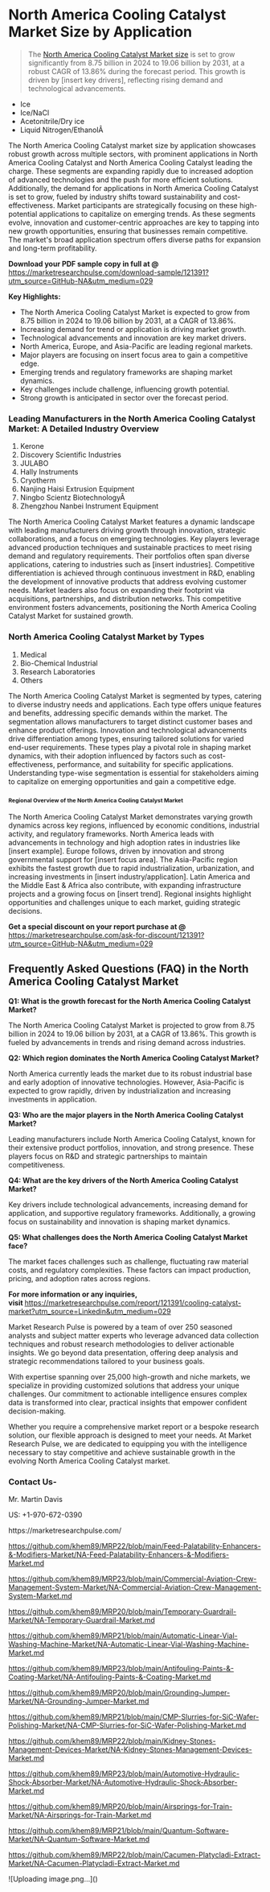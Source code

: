 <h1>North America Cooling Catalyst Market&nbsp;Size by Application</h1><blockquote><p>The <a href="https://marketresearchpulse.com/download-sample/121391?utm_source=GitHub-NA&amp;utm_medium=029">North America Cooling Catalyst Market size</a> is set to grow significantly from 8.75 billion in 2024 to 19.06 billion by 2031, at a robust CAGR of 13.86% during the forecast period. This growth is driven by [insert key drivers], reflecting rising demand and technological advancements.</p></blockquote><ul><li>Ice<li> Ice/NaCl<li> Acetonitrile/Dry ice<li> Liquid Nitrogen/EthanolÂ </li></ul><p>The North America Cooling Catalyst market size by application showcases robust growth across multiple sectors, with prominent applications in North America Cooling Catalyst and North America Cooling Catalyst leading the charge. These segments are expanding rapidly due to increased adoption of advanced technologies and the push for more efficient solutions. Additionally, the demand for applications in North America Cooling Catalyst is set to grow, fueled by industry shifts toward sustainability and cost-effectiveness. Market participants are strategically focusing on these high-potential applications to capitalize on emerging trends. As these segments evolve, innovation and customer-centric approaches are key to tapping into new growth opportunities, ensuring that businesses remain competitive. The market's broad application spectrum offers diverse paths for expansion and long-term profitability.</p><p><strong>Download your PDF sample copy in full at @ </strong><a href="https://marketresearchpulse.com/download-sample/121391?utm_source=GitHub-NA&amp;utm_medium=029">https://marketresearchpulse.com/download-sample/121391?utm_source=GitHub-NA&amp;utm_medium=029</a></p><p><strong>Key Highlights: </strong></p><ul><li>The North America Cooling Catalyst Market is expected to grow from 8.75 billion in 2024 to 19.06 billion by 2031, at a CAGR of 13.86%.</li><li>Increasing demand for trend or application is driving market growth.</li><li>Technological advancements and innovation are key market drivers.</li><li>North America, Europe, and Asia-Pacific are leading regional markets.</li><li>Major players are focusing on insert focus area to gain a competitive edge.</li><li>Emerging trends and regulatory frameworks are shaping market dynamics.</li><li>Key challenges include challenge, influencing growth potential.</li><li>Strong growth is anticipated in sector over the forecast period.</li></ul><h3>Leading Manufacturers in the North America Cooling Catalyst Market: A Detailed Industry Overview</h3><ol><li>Kerone</li><li>Discovery Scientific Industries</li><li>JULABO</li><li>Hally Instruments</li><li>Cryotherm</li><li>Nanjing Haisi Extrusion Equipment</li><li>Ningbo Scientz BiotechnologyÂ </li><li>Zhengzhou Nanbei Instrument Equipment</li></ol><div class="flex max-w-full flex-col flex-grow"><div class="min-h-8 text-message flex w-full flex-col items-end gap-2 whitespace-normal break-words [.text-message+&amp;]:mt-5" dir="auto" data-message-author-role="assistant" data-message-id="fd8432e4-4910-450d-b182-61b7bfb0a01f" data-message-model-slug="gpt-4o"><div class="flex w-full flex-col gap-1 empty:hidden first:pt-[3px]"><div class="markdown prose w-full break-words dark:prose-invert light"><p>The North America Cooling Catalyst Market features a dynamic landscape with leading manufacturers driving growth through innovation, strategic collaborations, and a focus on emerging technologies. Key players leverage advanced production techniques and sustainable practices to meet rising demand and regulatory requirements. Their portfolios often span diverse applications, catering to industries such as [insert industries]. Competitive differentiation is achieved through continuous investment in R&amp;D, enabling the development of innovative products that address evolving customer needs. Market leaders also focus on expanding their footprint via acquisitions, partnerships, and distribution networks. This competitive environment fosters advancements, positioning the North America Cooling Catalyst Market for sustained growth.</p></div></div></div></div><h3>North America Cooling Catalyst Market by Types</h3><ol><li>Medical<li> Bio-Chemical Industrial<li> Research Laboratories<li> Others</li></ol><div class="flex max-w-full flex-col flex-grow"><div class="min-h-8 text-message flex w-full flex-col items-end gap-2 whitespace-normal break-words [.text-message+&amp;]:mt-5" dir="auto" data-message-author-role="assistant" data-message-id="084470be-0bb7-4664-bddf-5156b4f41249" data-message-model-slug="gpt-4o-mini"><div class="flex w-full flex-col gap-1 empty:hidden first:pt-[3px]"><div class="markdown prose w-full break-words dark:prose-invert light"><p>The North America Cooling Catalyst Market is segmented by types, catering to diverse industry needs and applications. Each type offers unique features and benefits, addressing specific demands within the market. The segmentation allows manufacturers to target distinct customer bases and enhance product offerings. Innovation and technological advancements drive differentiation among types, ensuring tailored solutions for varied end-user requirements. These types play a pivotal role in shaping market dynamics, with their adoption influenced by factors such as cost-effectiveness, performance, and suitability for specific applications. Understanding type-wise segmentation is essential for stakeholders aiming to capitalize on emerging opportunities and gain a competitive edge.</p></div></div></div></div><h3><span style="font-size: 11px;">Regional Overview of the North America Cooling Catalyst Market</span></h3><div class="flex max-w-full flex-col flex-grow"><div class="min-h-8 text-message flex w-full flex-col items-end gap-2 whitespace-normal break-words [.text-message+&amp;]:mt-5" dir="auto" data-message-author-role="assistant" data-message-id="e9038762-ce64-4e30-91c9-9bd413514231" data-message-model-slug="gpt-4o-mini"><div class="flex w-full flex-col gap-1 empty:hidden first:pt-[3px]"><div class="markdown prose w-full break-words dark:prose-invert light"><p>The North America Cooling Catalyst Market demonstrates varying growth dynamics across key regions, influenced by economic conditions, industrial activity, and regulatory frameworks. North America leads with advancements in technology and high adoption rates in industries like [insert example]. Europe follows, driven by innovation and strong governmental support for [insert focus area]. The Asia-Pacific region exhibits the fastest growth due to rapid industrialization, urbanization, and increasing investments in [insert industry/application]. Latin America and the Middle East &amp; Africa also contribute, with expanding infrastructure projects and a growing focus on [insert trend]. Regional insights highlight opportunities and challenges unique to each market, guiding strategic decisions.</p></div></div></div></div><p><strong>Get a special discount on your report purchase at @ </strong><a href="https://marketresearchpulse.com/ask-for-discount/121391?utm_source=GitHub-NA&amp;utm_medium=029">https://marketresearchpulse.com/ask-for-discount/121391?utm_source=GitHub-NA&amp;utm_medium=029</a></p><h2>Frequently Asked Questions (FAQ) in the North America Cooling Catalyst Market</h2><p><strong>Q1: What is the growth forecast for the North America Cooling Catalyst Market?</strong></p><p>The North America Cooling Catalyst Market is projected to grow from 8.75 billion in 2024 to 19.06 billion by 2031, at a CAGR of 13.86%. This growth is fueled by advancements in trends and rising demand across industries.</p><p><strong>Q2: Which region dominates the North America Cooling Catalyst Market?</strong></p><p>North America currently leads the market due to its robust industrial base and early adoption of innovative technologies. However, Asia-Pacific is expected to grow rapidly, driven by industrialization and increasing investments in application.</p><p><strong>Q3: Who are the major players in the North America Cooling Catalyst Market?</strong></p><p>Leading manufacturers include North America Cooling Catalyst, known for their extensive product portfolios, innovation, and strong presence. These players focus on R&amp;D and strategic partnerships to maintain competitiveness.</p><p><strong>Q4: What are the key drivers of the North America Cooling Catalyst Market?</strong></p><p>Key drivers include technological advancements, increasing demand for application, and supportive regulatory frameworks. Additionally, a growing focus on sustainability and innovation is shaping market dynamics.</p><p><strong>Q5: What challenges does the North America Cooling Catalyst Market face?</strong></p><p>The market faces challenges such as challenge, fluctuating raw material costs, and regulatory complexities. These factors can impact production, pricing, and adoption rates across regions.</p><p><strong>For more information or any inquiries, visit&nbsp;</strong><a href="https://marketresearchpulse.com/report/121391/cooling-catalyst-market?utm_source=Linkedin&utm_medium=029">https://marketresearchpulse.com/report/121391/cooling-catalyst-market?utm_source=Linkedin&utm_medium=029</a></p><p>Market Research Pulse is powered by a team of over 250 seasoned analysts and subject matter experts who leverage advanced data collection techniques and robust research methodologies to deliver actionable insights. We go beyond data presentation, offering deep analysis and strategic recommendations tailored to your business goals.</p><p>With expertise spanning over 25,000 high-growth and niche markets, we specialize in providing customized solutions that address your unique challenges. Our commitment to actionable intelligence ensures complex data is transformed into clear, practical insights that empower confident decision-making.</p><p>Whether you require a comprehensive market report or a bespoke research solution, our flexible approach is designed to meet your needs. At Market Research Pulse, we are dedicated to equipping you with the intelligence necessary to stay competitive and achieve sustainable growth in the evolving North America Cooling Catalyst market.</p><h3><strong>Contact Us-</strong></h3><p>Mr. Martin Davis</p><p>US: +1-970-672-0390</p><p>https://marketresearchpulse.com/</p><p><a href="https://github.com/khem89/MRP22/blob/main/Feed-Palatability-Enhancers-&-Modifiers-Market/NA-Feed-Palatability-Enhancers-&-Modifiers-Market.md">https://github.com/khem89/MRP22/blob/main/Feed-Palatability-Enhancers-&-Modifiers-Market/NA-Feed-Palatability-Enhancers-&-Modifiers-Market.md</a></p><p><a href="https://github.com/khem89/MRP23/blob/main/Commercial-Aviation-Crew-Management-System-Market/NA-Commercial-Aviation-Crew-Management-System-Market.md">https://github.com/khem89/MRP23/blob/main/Commercial-Aviation-Crew-Management-System-Market/NA-Commercial-Aviation-Crew-Management-System-Market.md</a></p><p><a href="https://github.com/khem89/MRP20/blob/main/Temporary-Guardrail-Market/NA-Temporary-Guardrail-Market.md">https://github.com/khem89/MRP20/blob/main/Temporary-Guardrail-Market/NA-Temporary-Guardrail-Market.md</a></p><p><a href="https://github.com/khem89/MRP21/blob/main/Automatic-Linear-Vial-Washing-Machine-Market/NA-Automatic-Linear-Vial-Washing-Machine-Market.md">https://github.com/khem89/MRP21/blob/main/Automatic-Linear-Vial-Washing-Machine-Market/NA-Automatic-Linear-Vial-Washing-Machine-Market.md</a></p><p><a href="https://github.com/khem89/MRP23/blob/main/Antifouling-Paints-&-Coating-Market/NA-Antifouling-Paints-&-Coating-Market.md">https://github.com/khem89/MRP23/blob/main/Antifouling-Paints-&-Coating-Market/NA-Antifouling-Paints-&-Coating-Market.md</a></p><p><a href="https://github.com/khem89/MRP20/blob/main/Grounding-Jumper-Market/NA-Grounding-Jumper-Market.md">https://github.com/khem89/MRP20/blob/main/Grounding-Jumper-Market/NA-Grounding-Jumper-Market.md</a></p><p><a href="https://github.com/khem89/MRP21/blob/main/CMP-Slurries-for-SiC-Wafer-Polishing-Market/NA-CMP-Slurries-for-SiC-Wafer-Polishing-Market.md">https://github.com/khem89/MRP21/blob/main/CMP-Slurries-for-SiC-Wafer-Polishing-Market/NA-CMP-Slurries-for-SiC-Wafer-Polishing-Market.md</a></p><p><a href="https://github.com/khem89/MRP22/blob/main/Kidney-Stones-Management-Devices-Market/NA-Kidney-Stones-Management-Devices-Market.md">https://github.com/khem89/MRP22/blob/main/Kidney-Stones-Management-Devices-Market/NA-Kidney-Stones-Management-Devices-Market.md</a></p><p><a href="https://github.com/khem89/MRP23/blob/main/Automotive-Hydraulic-Shock-Absorber-Market/NA-Automotive-Hydraulic-Shock-Absorber-Market.md">https://github.com/khem89/MRP23/blob/main/Automotive-Hydraulic-Shock-Absorber-Market/NA-Automotive-Hydraulic-Shock-Absorber-Market.md</a></p><p><a href="https://github.com/khem89/MRP20/blob/main/Airsprings-for-Train-Market/NA-Airsprings-for-Train-Market.md">https://github.com/khem89/MRP20/blob/main/Airsprings-for-Train-Market/NA-Airsprings-for-Train-Market.md</a></p><p><a href="https://github.com/khem89/MRP21/blob/main/Quantum-Software-Market/NA-Quantum-Software-Market.md">https://github.com/khem89/MRP21/blob/main/Quantum-Software-Market/NA-Quantum-Software-Market.md</a></p><p><a href="https://github.com/khem89/MRP22/blob/main/Cacumen-Platycladi-Extract-Market/NA-Cacumen-Platycladi-Extract-Market.md">https://github.com/khem89/MRP22/blob/main/Cacumen-Platycladi-Extract-Market/NA-Cacumen-Platycladi-Extract-Market.md</a></p>
![Uploading image.png…]()

